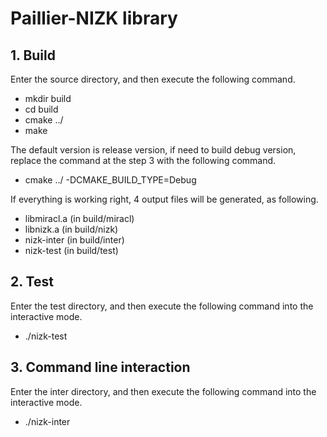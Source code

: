 # Paillier-NIZK library

## 1. Build

Enter the source directory, and then execute the following command.

+ mkdir build
+ cd build
+ cmake ../
+ make

The default version is release version, if need to build debug version, replace the command at the step 3 with the following command.

+ cmake ../ -DCMAKE_BUILD_TYPE=Debug

If everything is working right, 4 output files will be generated, as following.

+ libmiracl.a (in build/miracl)
+ libnizk.a (in build/nizk)
+ nizk-inter (in build/inter)
+ nizk-test (in build/test)

## 2. Test

Enter the test directory, and then execute the following command into the interactive mode.

+ ./nizk-test

## 3. Command line interaction

Enter the inter directory, and then execute the following command into the interactive mode.

+ ./nizk-inter

